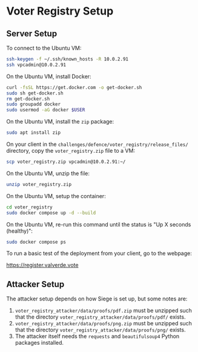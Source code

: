 # Voter Registry Setup

## Server Setup

To connect to the Ubuntu VM:

```sh
ssh-keygen -f ~/.ssh/known_hosts -R 10.0.2.91
ssh vpcadmin@10.0.2.91
```

On the Ubuntu VM, install Docker:

```sh
curl -fsSL https://get.docker.com -o get-docker.sh
sudo sh get-docker.sh
rm get-docker.sh
sudo groupadd docker
sudo usermod -aG docker $USER
```

On the Ubuntu VM, install the `zip` package:

```sh
sudo apt install zip
```

On your client in the `challenges/defence/voter_registry/release_files/` directory, copy the `voter_registry.zip` file to a VM:

```sh
scp voter_registry.zip vpcadmin@10.0.2.91:~/
```

On the Ubuntu VM, unzip the file:

```sh
unzip voter_registry.zip
```


On the Ubuntu VM, setup the container:

```sh
cd voter_registry
sudo docker compose up -d --build
```

On the Ubuntu VM, re-run this command until the status is "Up X seconds (healthy)":

```sh
sudo docker compose ps
```

To run a basic test of the deployment from your client, go to the webpage:

https://register.valverde.vote

## Attacker Setup

The attacker setup depends on how Siege is set up, but some notes are:

1. `voter_registry_attacker/data/proofs/pdf.zip` must be unzipped such that the directory `voter_registry_attacker/data/proofs/pdf/` exists.
2. `voter_registry_attacker/data/proofs/png.zip` must be unzipped such that the directory `voter_registry_attacker/data/proofs/png/` exists.
3. The attacker itself needs the `requests` and `beautifulsoup4` Python packages installed.